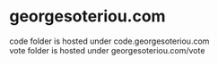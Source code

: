 # georgesoteriou.com
code folder is hosted under code.georgesoteriou.com  
vote folder is hosted under georgesoteriou.com/vote  
